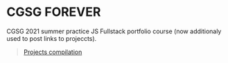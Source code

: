 # CGSG FOREVER
CGSG 2021 summer practice JS Fullstack portfolio course (now additionaly used to post links to projeccts).
> [Projects compilation](https://sabitov-kirill.github.io/)
